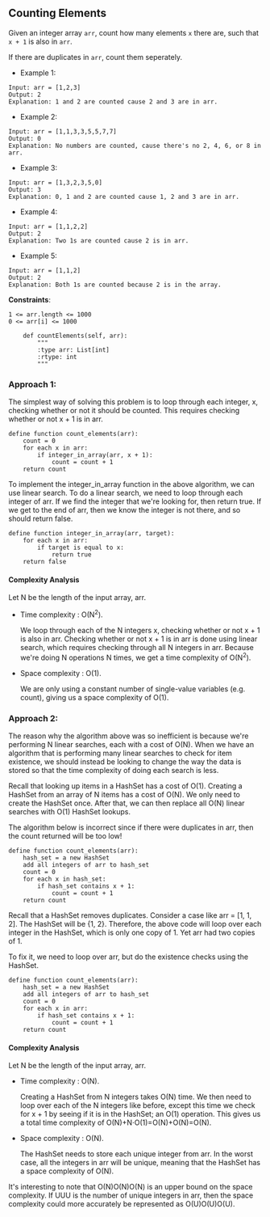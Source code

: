 ## Counting Elements

Given an integer array ```arr```, count how many elements ```x``` there are, such that ```x + 1``` is also in ```arr```.

If there are duplicates in ```arr```, count them seperately.

* Example 1:
```
Input: arr = [1,2,3]
Output: 2
Explanation: 1 and 2 are counted cause 2 and 3 are in arr.
```
* Example 2:
```
Input: arr = [1,1,3,3,5,5,7,7]
Output: 0
Explanation: No numbers are counted, cause there's no 2, 4, 6, or 8 in arr.
```
* Example 3:
```
Input: arr = [1,3,2,3,5,0]
Output: 3
Explanation: 0, 1 and 2 are counted cause 1, 2 and 3 are in arr.
```
* Example 4:
```
Input: arr = [1,1,2,2]
Output: 2
Explanation: Two 1s are counted cause 2 is in arr.
```
* Example 5:
```
Input: arr = [1,1,2]
Output: 2
Explanation: Both 1s are counted because 2 is in the array.
```
**Constraints**:

    1 <= arr.length <= 1000
    0 <= arr[i] <= 1000



```{python}
    def countElements(self, arr):
        """
        :type arr: List[int]
        :rtype: int
        """
```
### Approach 1:

The simplest way of solving this problem is to loop through each integer, x, checking whether or not it should be counted. This requires checking whether or not x + 1 is in arr.

```
define function count_elements(arr):
    count = 0
    for each x in arr:
        if integer_in_array(arr, x + 1):
            count = count + 1
    return count
```

To implement the integer_in_array function in the above algorithm, we can use linear search. To do a linear search, we need to loop through each integer of arr. If we find the integer that we're looking for, then return true. If we get to the end of arr, then we know the integer is not there, and so should return false.

```{python}
define function integer_in_array(arr, target):
    for each x in arr:
        if target is equal to x:
            return true
    return false
```

#### Complexity Analysis

Let N be the length of the input array, arr.

* Time complexity : O(N<sup>2</sup>).

    We loop through each of the N integers x, checking whether or not x + 1 is also in arr. Checking whether or not x + 1 is in arr is done using linear search, which requires checking through all N integers in arr. Because we're doing N operations N times, we get a time complexity of O(N<sup>2</sup>).

* Space complexity : O(1).

    We are only using a constant number of single-value variables (e.g. count), giving us a space complexity of O(1).
    
### Approach 2:

The reason why the algorithm above was so inefficient is because we're performing N linear searches, each with a cost of O(N). When we have an algorithm that is performing many linear searches to check for item existence, we should instead be looking to change the way the data is stored so that the time complexity of doing each search is less.

Recall that looking up items in a HashSet has a cost of O(1). Creating a HashSet from an array of N items has a cost of O(N). We only need to create the HashSet once. After that, we can then replace all O(N) linear searches with O(1) HashSet lookups.

The algorithm below is incorrect since if there were duplicates in arr, then the count returned will be too low!
```
define function count_elements(arr):
    hash_set = a new HashSet
    add all integers of arr to hash_set
    count = 0
    for each x in hash_set:
        if hash_set contains x + 1:
            count = count + 1
    return count
```
Recall that a HashSet removes duplicates. Consider a case like arr = [1, 1, 2]. The HashSet will be {1, 2}. Therefore, the above code will loop over each integer in the HashSet, which is only one copy of 1. Yet arr had two copies of 1.

To fix it, we need to loop over arr, but do the existence checks using the HashSet.
```
define function count_elements(arr):
    hash_set = a new HashSet
    add all integers of arr to hash_set
    count = 0
    for each x in arr:
        if hash_set contains x + 1:
            count = count + 1
    return count
```

#### Complexity Analysis

Let N be the length of the input array, arr.

* Time complexity : O(N).

    Creating a HashSet from N integers takes O(N) time. We then need to loop over each of the N integers like before, except this time we check for x + 1 by seeing if it is in the HashSet; an O(1) operation. This gives us a total time complexity of O(N)+N⋅O(1)=O(N)+O(N)=O(N).

* Space complexity : O(N).

    The HashSet needs to store each unique integer from arr. In the worst case, all the integers in arr will be unique, meaning that the HashSet has a space complexity of O(N).

It's interesting to note that O(N)O(N)O(N) is an upper bound on the space complexity. If UUU is the number of unique integers in arr, then the space complexity could more accurately be represented as O(U)O(U)O(U).
